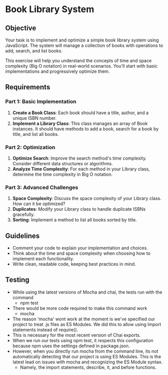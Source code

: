 # Book Library System

## Objective
Your task is to implement and optimize a simple book library system using JavaScript. The system will manage a collection of books with operations to add, search, and list books. 

This exercise will help you understand the concepts of time and space complexity (Big O notation) in real-world scenarios. You'll start with basic implementations and progressively optimize them.

## Requirements

### Part 1: Basic Implementation
1. **Create a Book Class**: Each book should have a title, author, and a unique ISBN number.
2. **Implement a Library Class**: This class manages an array of Book instances. It should have methods to add a book, search for a book by title, and list all books.

### Part 2: Optimization
1. **Optimize Search**: Improve the search method's time complexity. Consider different data structures or algorithms.
2. **Analyze Time Complexity**: For each method in your Library class, determine the time complexity in Big O notation.

### Part 3: Advanced Challenges
1. **Space Complexity**: Discuss the space complexity of your Library class. How can it be optimized?
2. **Duplicates**: Modify your Library class to handle duplicate ISBNs gracefully.
3. **Sorting**: Implement a method to list all books sorted by title.

## Guidelines
- Comment your code to explain your implementation and choices.
- Think about the time and space complexity when choosing how to implement each functionality.
- Write clean, readable code, keeping best practices in mind.

## Testing
- While using the latest versions of Mocha and chai, the tests run with the command
    - npm test
- There would be more code required to make this command work
    - mocha
- The reason 'mocha' wont work at the moment is we've specified our project to treat .js files as ES Modules. We did this to allow using Import statements instead of require(). 
- This is necessary for the most recent version of Chai exports. 
- When we run our tests using npm test, it respects this configuration because npm uses the settings defined in package.json. 
- However, when you directly run mocha from the command line, its not automatically detecting that our project is using ES Modules. This is the latest lead on issues with mocha and recognizing the ES Module syntax. 
    - Namely, the import statements, describe, it, and before functions.